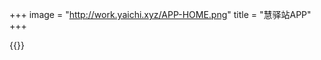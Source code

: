 +++
image = "http://work.yaichi.xyz/APP-HOME.png"
title = "慧驿站APP"
+++
<!--more-->

{{<gallery src="交互稿|http://work.yaichi.xyz/APP-HOME.png">}}